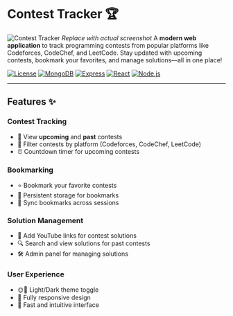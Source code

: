 # Contest Tracker 🏆


![Contest Tracker](https://via.placeholder.com/800x400.png?text=Contest+Tracker+Demo) *Replace with actual screenshot*
A **modern web application** to track programming contests from popular platforms like Codeforces, CodeChef, and LeetCode. Stay updated with upcoming contests, bookmark your favorites, and manage solutions—all in one place!

[![License](https://img.shields.io/badge/License-MIT-blue.svg)](https://opensource.org/licenses/MIT)
[![MongoDB](https://img.shields.io/badge/MongoDB-6.0-green)](https://www.mongodb.com/)
[![Express](https://img.shields.io/badge/Express-4.18.1-blue)](https://expressjs.com/)
[![React](https://img.shields.io/badge/React-18.2.0-blue)](https://reactjs.org/)
[![Node.js](https://img.shields.io/badge/Node.js-18.x-green)](https://nodejs.org/)

---

## Features ✨

### **Contest Tracking**
- 📅 View **upcoming** and **past** contests
- 🎯 Filter contests by platform (Codeforces, CodeChef, LeetCode)
- ⏰ Countdown timer for upcoming contests

### **Bookmarking**
- ⭐ Bookmark your favorite contests
- 📂 Persistent storage for bookmarks
- 🔄 Sync bookmarks across sessions

### **Solution Management**
- 🎥 Add YouTube links for contest solutions
- 🔍 Search and view solutions for past contests
- 🛠️ Admin panel for managing solutions

### **User Experience**
- 🌞🌙 Light/Dark theme toggle
- 📱 Fully responsive design
- 🚀 Fast and intuitive interface


